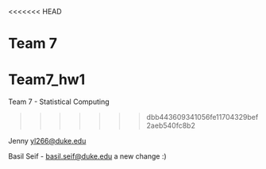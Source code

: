 <<<<<<< HEAD

Team 7
=======
# Team7_hw1
Team 7 - Statistical Computing
>>>>>>> dbb443609341056fe11704329bef2aeb540fc8b2

Jenny yl266@duke.edu

Basil Seif - basil.seif@duke.edu
a new change :)

